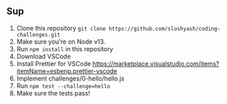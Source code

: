 ## Sup

1. Clone this repository `git clone https://github.com/slushyash/coding-challenges.git`
1. Make sure you're on Node v13.
1. Run `npm install` in this repository
1. Download VSCode
1. Install Prettier for VSCode https://marketplace.visualstudio.com/items?itemName=esbenp.prettier-vscode
1. Implement challenges/0-hello/hello.js
1. Run `npm test --challenge=hello`
1. Make sure the tests pass!
